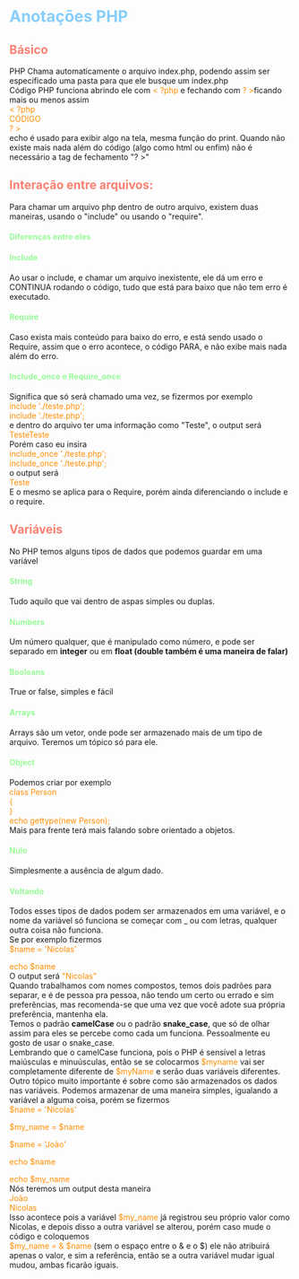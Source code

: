 # <span style="color: #87CEFA">Anotações PHP</span>

## <span style="color: #FA8072">Básico</span>

PHP Chama automaticamente o arquivo index.php, podendo assim ser especificado uma pasta para que ele busque um index.php  
Código PHP funciona abrindo ele com <span style="color: #FF8C00">< ?php</span> e fechando com <span style="color: #FF8C00">? ></span>ficando mais ou menos assim  
<span style="color: #FF8C00">< ?php  
CÓDIGO  
? ></span>  
echo é usado para exibir algo na tela, mesma função do print. Quando não existe mais nada além do código (algo como html ou enfim) não é necessário a tag de fechamento "? >"

## <span style="color: #FA8072">Interação entre arquivos:</span>

Para chamar um arquivo php dentro de outro arquivo, existem duas maneiras, usando o "include" ou usando o "require".

#### <span style="color: #98FB98">Diferenças entre eles</span>

#### <span style="color: #98FB98">Include</span>

Ao usar o include, e chamar um arquivo inexistente, ele dá um erro e CONTINUA rodando o código, tudo que está para baixo que não tem erro é executado.

#### <span style="color: #98FB98">Require</span>

Caso exista mais conteúdo para baixo do erro, e está sendo usado o Require, assim que o erro acontece, o código PARA, e não exibe mais nada além do erro.

#### <span style="color: #98FB98">Include_once e Require_once</span>

Significa que só será chamado uma vez, se fizermos por exemplo  
<span style="color: #FF8C00">include './teste.php';  
include './teste.php';</span>  
e dentro do arquivo ter uma informação como "Teste", o output será  
<span style="color: #FF8C00">TesteTeste</span>  
Porém caso eu insira  
<span style="color: #FF8C00">include_once './teste.php';  
include_once './teste.php';</span>  
o output será  
<span style="color: #FF8C00">Teste</span>  
E o mesmo se aplica para o Require, porém ainda diferenciando o include e o require.

## <span style="color: #FA8072">Variáveis</span>

No PHP temos alguns tipos de dados que podemos guardar em uma variável

#### <span style="color: #98FB98">String</span>

Tudo aquilo que vai dentro de aspas simples ou duplas.

#### <span style="color: #98FB98">Numbers</span>

Um número qualquer, que é manipulado como número, e pode ser separado em **integer** ou em **float (double também é uma maneira de falar)**

#### <span style="color: #98FB98">Booleans</span>

True or false, simples e fácil

#### <span style="color: #98FB98">Arrays</span>

Arrays são um vetor, onde pode ser armazenado mais de um tipo de arquivo. Teremos um tópico só para ele.

#### <span style="color: #98FB98">Object</span>

Podemos criar por exemplo  
<span style="color: #FF8C00">class Person  
{  
}  
echo gettype(new Person);</span>  
Mais para frente terá mais falando sobre orientado a objetos.

#### <span style="color: #98FB98">Nulo</span>

Simplesmente a ausência de algum dado.

#### <span style="color: #98FB98">Voltando</span>

Todos esses tipos de dados podem ser armazenados em uma variável, e o nome da variável só funciona se começar com \_ ou com letras, qualquer outra coisa não funciona.  
Se por exemplo fizermos  
<span style="color: #FF8C00">$name = 'Nicolas'</span>

<span style="color: #FF8C00">echo $name</span>  
O output será <span style="color: #FF8C00">"Nicolas"</span>  
Quando trabalhamos com nomes compostos, temos dois padrões para separar, e é de pessoa pra pessoa, não tendo um certo ou errado e sim preferências, mas recomenda-se que uma vez que você adote sua própria preferência, mantenha ela.  
Temos o padrão **camelCase** ou o padrão **snake_case**, que só de olhar assim para eles se percebe como cada um funciona. Pessoalmente eu gosto de usar o snake_case.  
Lembrando que o camelCase funciona, pois o PHP é sensível a letras maiúsculas e minuúsculas, então se se colocarmos <span style="color: #ff8c00"> $myname </span> vai ser completamente diferente de <span style="color: #FF8C00"> $myName </span> e serão duas variáveis diferentes.  
Outro tópico muito importante é sobre como são armazenados os dados nas variáveis. Podemos armazenar de uma maneira simples, igualando a variável a alguma coisa, porém se fizermos  
<span style="color: #FF8C00"> $name = 'Nicolas'</span>

<span style="color: #FF8C00"> $my_name = $name</span>

<span style="color: #FF8C00"> $name = 'João'</span>

<span style="color: #FF8C00"> echo $name</span>

<span style="color: #FF8C00"> echo $my_name</span>  
Nós teremos um output desta maneira  
<span style="color: #FF8C00"> João</span>  
<span style="color: #FF8C00"> Nicolas</span>  
Isso acontece pois a variável <span style="color: #FF8C00"> $my_name</span> já registrou seu próprio valor como Nicolas, e depois disso a outra variável se alterou, porém caso mude o código e coloquemos  
<span style="color: #FF8C00"> $my_name = & $name</span> (sem o espaço entre o & e o $) ele não atribuirá apenas o valor, e sim a referência, então se a outra variável mudar igual mudou, ambas ficarão iguais.